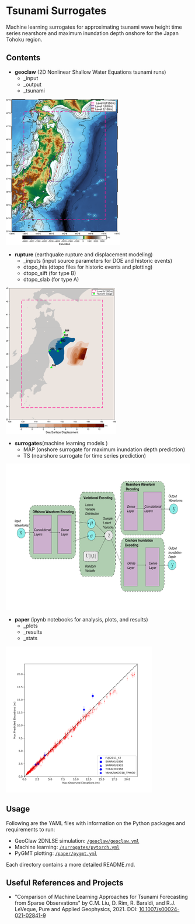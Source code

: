 # Tsunami Surrogates

Machine learning surrogates for approximating tsunami wave height time series nearshore and maximum inundation depth onshore for the Japan Tohoku region.

## Contents
- **geoclaw** (2D Nonlinear Shallow Water Equations tsunami runs)
  - _input
  - _output
  - _tsunami
<img src="/paper/_plots/model_region_geoclaw.png" alt="Model Region" height="400">

- **rupture** (earthquake rupture and displacement modeling)
  - _inputs (input source parameters for DOE and historic events)
  - dtopo_his (dtopo files for historic events and plotting)
  - dtopo_sift (for type B)
  - dtopo_slab (for type A)
<img src="/paper/_plots/displacement_fault_fuji.png" alt="Displacement Ex" height="400">

- **surrogates**(machine learning models )
  - MAP (onshore surrogate for maximum inundation depth prediction)
  - TS (nearshore surrogate for time series prediction)
<img src="/paper/_plots/VEDArch.png" alt="VED" height="400">

- **paper** (ipynb notebooks for analysis, plots, and results)
  - _plots
  - _results
  - _stats
<img src="/paper/_plots/scatter_TS__riku_6042.png" alt="Plots" height="400">

## Usage

Following are the YAML files with information on the Python packages and requirements to run:
- GeoClaw 2DNLSE simulation: [`/geoclaw/geoclaw.yml`](/geoclaw/geoclaw.yml)
- Machine learning: [`/surrogates/pytorch.yml`](/surrogates/pytorch.yml)
- PyGMT plotting: [`/paper/pygmt.yml`](/paper/pygmt.yml)

Each directory contains a more detailed README.md.

## Useful References and Projects

- "Comparison of Machine Learning Approaches for Tsunami Forecasting from Sparse Observations" by C.M. Liu, D. Rim, R. Baraldi, and R.J. LeVeque, Pure and Applied Geophysics, 2021. DOI: [10.1007/s00024-021-02841-9](https://doi.org/10.1007/s00024-021-02841-9)


